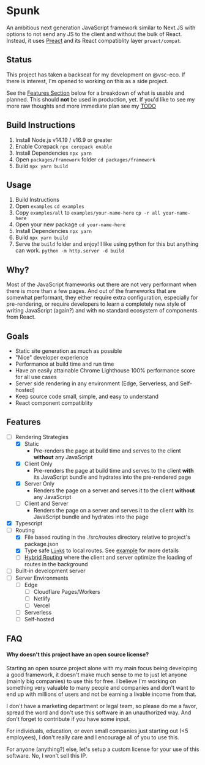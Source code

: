 # Spunk

An ambitious next generation JavaScript framework similar to Next.JS with options to not send any JS to the client and without the bulk of React. Instead, it uses [Preact](https://preactjs.com/) and its React compatiblity layer `preact/compat`.

## Status

This project has taken a backseat for my development on @vsc-eco. If there is interest, I'm opened to working on this as a side project.

See the [Features Section](#features) below for a breakdown of what is usable and planned. This should **not** be used in production, yet. If you'd like to see my more raw thoughts and more immediate plan see my [TODO](TODO.md)

## Build Instructions

1. Install Node.js v14.19 / v16.9 or greater
2. Enable Corepack
   `npx corepack enable`
3. Install Dependencies
   `npx yarn`
4. Open `packages/framework` folder
   `cd packages/framework`
5. Build
   `npx yarn build`

## Usage

1. Build Instructions
2. Open `examples`
   `cd examples`
3. Copy `examples/all` to `examples/your-name-here`
   `cp -r all your-name-here`
4. Open your new package
   `cd your-name-here`
5. Install Dependencies
   `npx yarn`
6. Build
   `npx yarn build`
7. Serve the `build` folder and enjoy! I like using python for this but anything can work.
   `python -m http.server -d build`

## Why?

Most of the JavaScript frameworks out there are not very performant when there is more than a few pages. And out of the frameworks that are somewhat performant, they either require extra configuration, especially for pre-rendering, or require developers to learn a completely new style of writing JavaScript (again?) and with no standard ecosystem of components from React.

## Goals

- Static site generation as much as possible
- "Nice" developer experience
- Performance at build time and run time
- Have an easily attainable Chrome Lighthouse 100% performance score for all use cases
- Server side rendering in any environment (Edge, Serverless, and Self-hosted)
- Keep source code small, simple, and easy to understand
- React component compatiblity

## Features

- [ ] Rendering Strategies
  - [x] Static
    - Pre-renders the page at build time and serves to the client **without** any JavaScript
  - [x] Client Only
    - Pre-renders the page at build time and serves to the client **with** its JavaScript bundle and hydrates into the pre-rendered page
  - [x] Server Only
    - Renders the page on a server and serves it to the client **without** any JavaScript
  - [ ] Client and Server
    - Renders the page on a server and serves it to the client **with** its JavaScript bundle and hydrates into the page
- [x] Typescript
- [ ] Routing
  - [x] File based routing in the ./src/routes directory relative to project's package.json
  - [x] Type safe [`Link`s](packages/framework-router/src/components/Link.tsx) to local routes. See [example](examples/links) for more details
  - [ ] [Hybrid Routing](docs/HYBRID_ROUTING.md) where the client and server optimize the loading of routes in the background
- [ ] Built-in development server
- [ ] Server Environments
  - [ ] Edge
    - [ ] Cloudflare Pages/Workers
    - [ ] Netlify
    - [ ] Vercel
  - [ ] Serverless
  - [ ] Self-hosted

## FAQ

#### Why doesn't this project have an open source license?

Starting an open source project alone with my main focus being developing a good framework, it doesn't make much sense to me to just let anyone (mainly big companies) to use this for free. I believe I'm working on something very valuable to many people and companies and don't want to end up with millions of users and not be earning a livable income from that.

I don't have a marketing department or legal team, so please do me a favor, spread the word and don't use this software in an unauthorized way. And don't forget to contribute if you have some input.

For individuals, education, or even small companies just starting out (<5 employees), I don't really care and I encourage all of you to use this.

For anyone (anything?) else, let's setup a custom license for your use of this software. No, I won't sell this IP.
